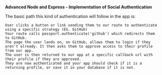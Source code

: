 **Advanced Node and Express - Implementation of Social Authentication**

The basic path this kind of authentication will follow in the app is:

    User clicks a button or link sending them to our route to authenticate using a specific strategy (EG. GitHub)
    Your route calls passport.authenticate('github') which redirects them to GitHub.
    The page the user lands on, on GitHub, allows them to login if they aren't already. It then asks them to approve access to their profile from our app.
    The user is then returned to our app at a specific callback url with their profile if they are approved.
    They are now authenticated and your app should check if it is a returning profile, or save it in your database if it is not.
